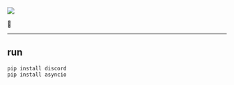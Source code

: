 <img src="https://capsule-render.vercel.app/api? type=waving&height=300&color=gradient&text=Input%20text"/>

🤖

<hr></hr>

## run
`pip install discord`<br>
`pip install asyncio `
